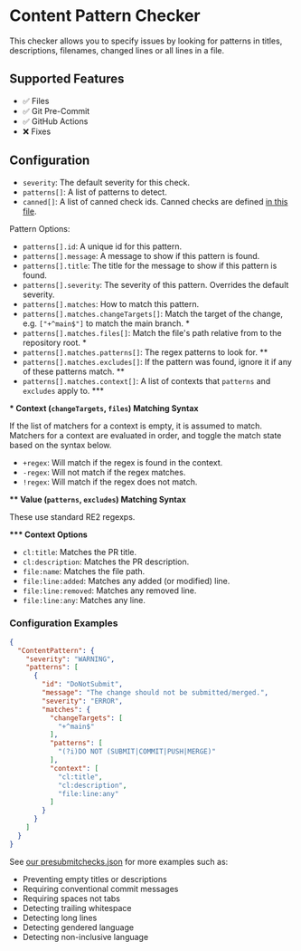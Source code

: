# Content Pattern Checker

This checker allows you to specify issues by looking for patterns in titles, descriptions,
filenames, changed lines or all lines in a file.

## Supported Features

- ✅ Files
- ✅ Git Pre-Commit
- ✅ GitHub Actions
- ❌ Fixes

## Configuration

- `severity`: The default severity for this check.
- `patterns[]`: A list of patterns to detect.
- `canned[]`: A list of canned check ids. Canned checks are defined
  [in this file](../../../../../resources/contentpatternchecker.canned.json).

Pattern Options:

- `patterns[].id`: A unique id for this pattern.
- `patterns[].message`: A message to show if this pattern is found.
- `patterns[].title`: The title for the message to show if this pattern is found.
- `patterns[].severity`: The severity of this pattern. Overrides the default severity.
- `patterns[].matches`: How to match this pattern.
- `patterns[].matches.changeTargets[]`: Match the target of the change, e.g. `["+^main$"]` to match
    the main branch. *
- `patterns[].matches.files[]`: Match the file's path relative from to the repository root. *
- `patterns[].matches.patterns[]`: The regex patterns to look for. **
- `patterns[].matches.excludes[]`: If the pattern was found, ignore it if any of these patterns match. **
- `patterns[].matches.context[]`: A list of contexts that `patterns` and `excludes` apply to. ***

**\* Context (`changeTargets`, `files`) Matching Syntax**

If the list of matchers for a context is empty, it is assumed to match.
Matchers for a context are evaluated in order, and toggle the match state based on the syntax below.

- `+regex`: Will match if the regex is found in the context.
- `-regex`: Will not match if the regex matches.
- `!regex`: Will match if the regex does not match.

**\*\* Value (`patterns`, `excludes`) Matching Syntax**

These use standard RE2 regexps.

**\*\*\* Context Options**

- `cl:title`: Matches the PR title.
- `cl:description`: Matches the PR description.
- `file:name`: Matches the file path.
- `file:line:added`: Matches any added (or modified) line.
- `file:line:removed`: Matches any removed line.
- `file:line:any`: Matches any line.

### Configuration Examples

```json
{
  "ContentPattern": {
    "severity": "WARNING",
    "patterns": [
      {
        "id": "DoNotSubmit",
        "message": "The change should not be submitted/merged.",
        "severity": "ERROR",
        "matches": {
          "changeTargets": [
            "+^main$"
          ],
          "patterns": [
            "(?i)DO NOT (SUBMIT|COMMIT|PUSH|MERGE)"
          ],
          "context": [
            "cl:title",
            "cl:description",
            "file:line:any"
          ]
        }
      }
    ]
  }
}
```

See [our presubmitchecks.json](../../../../../../../../.github/presubmitchecks.json) for more
examples such as:

- Preventing empty titles or descriptions
- Requiring conventional commit messages
- Requiring spaces not tabs
- Detecting trailing whitespace
- Detecting long lines
- Detecting gendered language
- Detecting non-inclusive language
